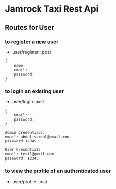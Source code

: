 # Jamrock Taxi Rest Api

## Routes for User

### to register a new user

- user/register : post

```
{
    name:
    email:
    password:
}
```

### to login an existing user

- user/login :post

```
{
    email:
    password:
}
```

```
Admin Credentials:
email: abduliscoool@gmail.com
password 12345

User Cresentials
email: test1@gmail.com
password: 12345
```

### to view the profile of an authenticated user

- user/profile :post
